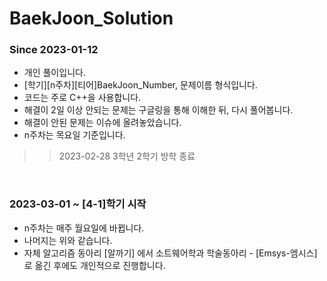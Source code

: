 # BaekJoon_Solution

### Since 2023-01-12
+ 개인 풀이입니다.
+ [학기][n주차][티어]BaekJoon_Number, 문제이름 형식입니다.
+ 코드는 주로 C++을 사용합니다.
+ 해결이 2일 이상 안되는 문제는 구글링을 통해 이해한 뒤, 다시 풀어봅니다.
+ 해결이 안된 문제는 이슈에 올려놓았습니다.
+ n주차는 목요일 기준입니다.
>> 2023-02-28 3학년 2학기 방학 종료

<br>

### 2023-03-01 ~ [4-1]학기 시작
+ n주차는 매주 월요일에 바뀝니다.
+ 나머지는 위와 같습니다.
+ 자체 알고리즘 동아리 [알까기] 에서 소트웨어학과 학술동아리 - [Emsys-엠시스] 로 옮긴 후에도 개인적으로 진행합니다.
